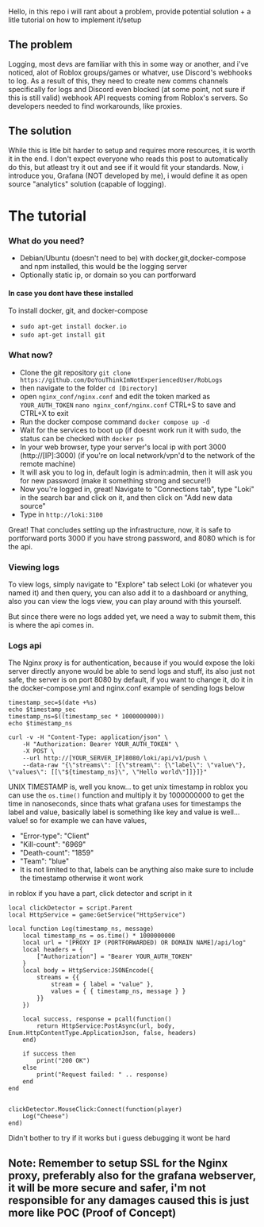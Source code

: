 Hello, in this repo i will rant about a problem, provide potential solution + a litle tutorial on how to implement it/setup

## The problem
Logging, most devs are familiar with this in some way or another, and i've noticed, alot of Roblox groups/games or whatver, use Discord's webhooks to log.
As a result of this, they need to create new comms channels specifically for logs and Discord even blocked (at some point, not sure if this is still valid) webhook API requests
coming from Roblox's servers. So developers needed to find workarounds, like proxies.

## The solution
While this is litle bit harder to setup and requires more resources, it is worth it in the end. I don't expect everyone who reads this post to automatically do this, but atleast try it out 
and see if it would fit your standards.
Now, i introduce you, Grafana (NOT developed by me), i would define it as open source "analytics" solution (capable of logging). 

# The tutorial

### What do you need?
- Debian/Ubuntu (doesn't need to be) with docker,git,docker-compose and npm installed, this would be the logging server
- Optionally static ip, or domain so you can portforward
#### In case you dont have these installed
To install docker, git, and docker-compose
- `sudo apt-get install docker.io`
- `sudo apt-get install git`

### What now?
- Clone the git repository
`git clone https://github.com/DoYouThinkImNotExperiencedUser/RobLogs`
- then navigate to the folder
`cd [Directory]` 
- open `nginx_conf/nginx.conf` and edit the token marked as `YOUR_AUTH_TOKEN`
`nano nginx_conf/nginx.conf`
CTRL+S to save and CTRL+X to exit
- Run the docker compose command
`docker compose up -d`
- Wait for the services to boot up (if doesnt work run it with sudo, the status can be checked with `docker ps`
- In your web browser, type your server's local ip with port 3000 (http://[IP]:3000) (if you're on local network/vpn'd to the network of the remote machine)
- It will ask you to log in, default login is admin:admin, then it will ask you for new password (make it something strong and secure!!)
- Now you're logged in, great! Navigate to "Connections tab", type "Loki" in the search bar and click on it, and then click on "Add new data source"
- Type in `http://loki:3100`

Great! That concludes setting up the infrastructure, now, it is safe to portforward ports 3000 if you have strong password, and 8080 which is for the api.

### Viewing logs
To view logs, simply navigate to "Explore" tab select Loki (or whatever you named it) and then query, you can also add it to a dashboard or anything, 
also you can view the logs view, you can play around with this yourself.

But since there were no logs added yet, we need a way to submit them, this is where the api comes in.
### Logs api
The Nginx proxy is for authentication, because if you would expose the loki server directly anyone would be able to send logs and stuff, its also just not safe, the server is on port 8080 by default, if you want to change it, do it in the docker-compose.yml and nginx.conf example of sending logs below

```
timestamp_sec=$(date +%s)
echo $timestamp_sec
timestamp_ns=$((timestamp_sec * 1000000000))
echo $timestamp_ns

curl -v -H "Content-Type: application/json" \
    -H "Authorization: Bearer YOUR_AUTH_TOKEN" \
    -X POST \
    --url http://[YOUR_SERVER_IP]8080/loki/api/v1/push \
    --data-raw "{\"streams\": [{\"stream\": {\"label\": \"value\"}, \"values\": [[\"${timestamp_ns}\", \"Hello world\"]]}]}"
```

UNIX TIMESTAMP is, well you know... to get unix timestamp in roblox you can use the `os.time()` function and multiply it by 1000000000 to get the time in nanoseconds, since thats what grafana uses for timestamps
the label and value, basically label is something like key and value is well... value! so for example we can have values,
- "Error-type": "Client"
- "Kill-count": "6969"
- "Death-count": "1859"
- "Team": "blue"
- It is not limited to that, labels can be anything also make sure to include the timestamp otherwise it wont work

in roblox if you have a part, click detector and script in it
```
local clickDetector = script.Parent
local HttpService = game:GetService("HttpService")

local function Log(timestamp_ns, message)
	local timestamp_ns = os.time() * 1000000000
	local url = "[PROXY IP (PORTFORWARDED) OR DOMAIN NAME]/api/log"
	local headers = {
		["Authorization"] = "Bearer YOUR_AUTH_TOKEN"
	}
	local body = HttpService:JSONEncode({
		streams = {{
			stream = { label = "value" },
			values = { { timestamp_ns, message } }
		}}
	})

	local success, response = pcall(function()
		return HttpService:PostAsync(url, body, Enum.HttpContentType.ApplicationJson, false, headers)
	end)

	if success then
		print("200 OK")
	else
		print("Request failed: " .. response)
	end
end


clickDetector.MouseClick:Connect(function(player)
	Log("Cheese")
end)
```
Didn't bother to try if it works but i guess debugging it wont be hard

## Note: Remember to setup SSL for the Nginx proxy, preferably also for the grafana webserver, it will be more secure and safer, i'm not responsible for any damages caused this is just more like POC (Proof of Concept)